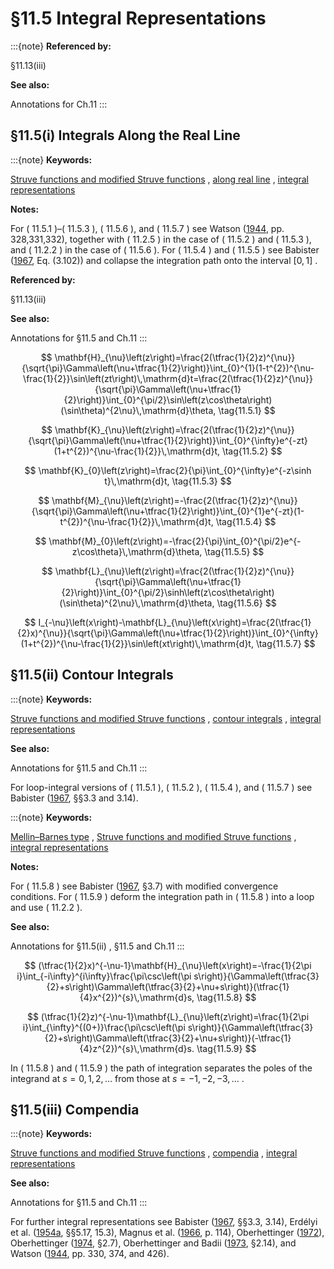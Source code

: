 # §11.5 Integral Representations

:::{note}
**Referenced by:**

§11.13(iii)

**See also:**

Annotations for Ch.11
:::


## §11.5(i) Integrals Along the Real Line

:::{note}
**Keywords:**

[Struve functions and modified Struve functions](http://dlmf.nist.gov/search/search?q=Struve%20functions%20and%20modified%20Struve%20functions) , [along real line](http://dlmf.nist.gov/search/search?q=along%20real%20line) , [integral representations](http://dlmf.nist.gov/search/search?q=integral%20representations)

**Notes:**

For ( 11.5.1 )–( 11.5.3 ), ( 11.5.6 ), and ( 11.5.7 ) see Watson ([1944](./bib/W.html#bib2380 "A Treatise on the Theory of Bessel Functions"), pp. 328,331,332), together with ( 11.2.5 ) in the case of ( 11.5.2 ) and ( 11.5.3 ), and ( 11.2.2 ) in the case of ( 11.5.6 ). For ( 11.5.4 ) and ( 11.5.5 ) see Babister ([1967](./bib/B.html#bib166 "Transcendental Functions Satisfying Nonhomogeneous Linear Differential Equations"), Eq. (3.102)) and collapse the integration path onto the interval $[0,1]$ .

**Referenced by:**

§11.13(iii)

**See also:**

Annotations for §11.5 and Ch.11
:::


<a id="E1"></a>
$$
\mathbf{H}_{\nu}\left(z\right)=\frac{2(\tfrac{1}{2}z)^{\nu}}{\sqrt{\pi}\Gamma\left(\nu+\tfrac{1}{2}\right)}\int_{0}^{1}(1-t^{2})^{\nu-\frac{1}{2}}\sin\left(zt\right)\,\mathrm{d}t=\frac{2(\tfrac{1}{2}z)^{\nu}}{\sqrt{\pi}\Gamma\left(\nu+\tfrac{1}{2}\right)}\int_{0}^{\pi/2}\sin\left(z\cos\theta\right)(\sin\theta)^{2\nu}\,\mathrm{d}\theta, \tag{11.5.1}
$$


<a id="E2"></a>
$$
\mathbf{K}_{\nu}\left(z\right)=\frac{2(\tfrac{1}{2}z)^{\nu}}{\sqrt{\pi}\Gamma\left(\nu+\tfrac{1}{2}\right)}\int_{0}^{\infty}e^{-zt}(1+t^{2})^{\nu-\frac{1}{2}}\,\mathrm{d}t, \tag{11.5.2}
$$


<a id="E3"></a>
$$
\mathbf{K}_{0}\left(z\right)=\frac{2}{\pi}\int_{0}^{\infty}e^{-z\sinh t}\,\mathrm{d}t, \tag{11.5.3}
$$


<a id="E4"></a>
$$
\mathbf{M}_{\nu}\left(z\right)=-\frac{2(\tfrac{1}{2}z)^{\nu}}{\sqrt{\pi}\Gamma\left(\nu+\tfrac{1}{2}\right)}\int_{0}^{1}e^{-zt}(1-t^{2})^{\nu-\frac{1}{2}}\,\mathrm{d}t, \tag{11.5.4}
$$


<a id="E5"></a>
$$
\mathbf{M}_{0}\left(z\right)=-\frac{2}{\pi}\int_{0}^{\pi/2}e^{-z\cos\theta}\,\mathrm{d}\theta, \tag{11.5.5}
$$


<a id="E6"></a>
$$
\mathbf{L}_{\nu}\left(z\right)=\frac{2(\tfrac{1}{2}z)^{\nu}}{\sqrt{\pi}\Gamma\left(\nu+\tfrac{1}{2}\right)}\int_{0}^{\pi/2}\sinh\left(z\cos\theta\right)(\sin\theta)^{2\nu}\,\mathrm{d}\theta, \tag{11.5.6}
$$


<a id="E7"></a>
$$
I_{-\nu}\left(x\right)-\mathbf{L}_{\nu}\left(x\right)=\frac{2(\tfrac{1}{2}x)^{\nu}}{\sqrt{\pi}\Gamma\left(\nu+\tfrac{1}{2}\right)}\int_{0}^{\infty}(1+t^{2})^{\nu-\frac{1}{2}}\sin\left(xt\right)\,\mathrm{d}t, \tag{11.5.7}
$$


## §11.5(ii) Contour Integrals

:::{note}
**Keywords:**

[Struve functions and modified Struve functions](http://dlmf.nist.gov/search/search?q=Struve%20functions%20and%20modified%20Struve%20functions) , [contour integrals](http://dlmf.nist.gov/search/search?q=contour%20integrals) , [integral representations](http://dlmf.nist.gov/search/search?q=integral%20representations)

**See also:**

Annotations for §11.5 and Ch.11
:::

For loop-integral versions of ( 11.5.1 ), ( 11.5.2 ), ( 11.5.4 ), and ( 11.5.7 ) see Babister ([1967](./bib/B.html#bib166 "Transcendental Functions Satisfying Nonhomogeneous Linear Differential Equations"), §§3.3 and 3.14).

:::{note}
**Keywords:**

[Mellin–Barnes type](http://dlmf.nist.gov/search/search?q=Mellin%E2%80%93Barnes%20type) , [Struve functions and modified Struve functions](http://dlmf.nist.gov/search/search?q=Struve%20functions%20and%20modified%20Struve%20functions) , [integral representations](http://dlmf.nist.gov/search/search?q=integral%20representations)

**Notes:**

For ( 11.5.8 ) see Babister ([1967](./bib/B.html#bib166 "Transcendental Functions Satisfying Nonhomogeneous Linear Differential Equations"), §3.7) with modified convergence conditions. For ( 11.5.9 ) deform the integration path in ( 11.5.8 ) into a loop and use ( 11.2.2 ).

**See also:**

Annotations for §11.5(ii) , §11.5 and Ch.11
:::


<a id="E8"></a>
$$
(\tfrac{1}{2}x)^{-\nu-1}\mathbf{H}_{\nu}\left(x\right)=-\frac{1}{2\pi i}\int_{-i\infty}^{i\infty}\frac{\pi\csc\left(\pi s\right)}{\Gamma\left(\tfrac{3}{2}+s\right)\Gamma\left(\tfrac{3}{2}+\nu+s\right)}(\tfrac{1}{4}x^{2})^{s}\,\mathrm{d}s, \tag{11.5.8}
$$


<a id="E9"></a>
$$
(\tfrac{1}{2}z)^{-\nu-1}\mathbf{L}_{\nu}\left(z\right)=\frac{1}{2\pi i}\int_{\infty}^{(0+)}\frac{\pi\csc\left(\pi s\right)}{\Gamma\left(\tfrac{3}{2}+s\right)\Gamma\left(\tfrac{3}{2}+\nu+s\right)}(-\tfrac{1}{4}z^{2})^{s}\,\mathrm{d}s. \tag{11.5.9}
$$

In ( 11.5.8 ) and ( 11.5.9 ) the path of integration separates the poles of the integrand at $s=0,1,2,\dots$ from those at $s=-1,-2,-3,\dots$ .


## §11.5(iii) Compendia

:::{note}
**Keywords:**

[Struve functions and modified Struve functions](http://dlmf.nist.gov/search/search?q=Struve%20functions%20and%20modified%20Struve%20functions) , [compendia](http://dlmf.nist.gov/search/search?q=compendia) , [integral representations](http://dlmf.nist.gov/search/search?q=integral%20representations)

**See also:**

Annotations for §11.5 and Ch.11
:::

For further integral representations see Babister ([1967](./bib/B.html#bib166 "Transcendental Functions Satisfying Nonhomogeneous Linear Differential Equations"), §§3.3, 3.14), Erdélyi et al. ([1954a](./bib/E.html#bib753 "Tables of Integral Transforms. Vol. I"), §§5.17, 15.3), Magnus et al. ([1966](./bib/M.html#bib1534 "Formulas and Theorems for the Special Functions of Mathematical Physics"), p. 114), Oberhettinger ([1972](./bib/O.html#bib1742 "Tables of Bessel Transforms")), Oberhettinger ([1974](./bib/O.html#bib1744 "Tables of Mellin Transforms"), §2.7), Oberhettinger and Badii ([1973](./bib/O.html#bib1746 "Tables of Laplace Transforms"), §2.14), and Watson ([1944](./bib/W.html#bib2380 "A Treatise on the Theory of Bessel Functions"), pp. 330, 374, and 426).
